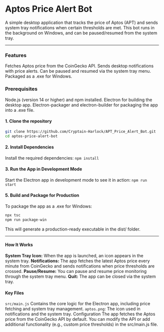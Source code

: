 # **Aptos Price Alert Bot**
A simple desktop application that tracks the price of Aptos (APT) and sends system tray notifications when certain thresholds are met. This bot runs in the background on Windows, and can be paused/resumed from the system tray.

------------

### Features
Fetches Aptos price from the CoinGecko API.
Sends desktop notifications with price alerts.
Can be paused and resumed via the system tray menu.
Packaged as a .exe for Windows.
### Prerequisites
Node.js (version 14 or higher) and npm installed.
Electron for building the desktop app.
Electron-packager and electron-builder for packaging the app into a .exe file.

#### 1. Clone the repository
```bash
git clone https://github.com/Cryptain-Harlock/APT_Price_Alert_Bot.git
cd aptos-price-alert-bot
```

#### 2. Install Dependencies
Install the required dependencies:
`npm install`

#### 3. Run the App in Development Mode
Start the Electron app in development mode to see it in action:
`npm run start`

#### 5. Build and Package for Production
To package the app as a .exe for Windows:
```bash
npx tsc
npm run package-win
```
This will generate a production-ready executable in the dist/ folder.

------------


#### How It Works
**System Tray Icon:** When the app is launched, an icon appears in the system tray.
**Notifications:** The app fetches the latest Aptos price every minute from CoinGecko and sends notifications when price thresholds are crossed.
**Pause/Resume:** You can pause and resume price monitoring through the system tray menu.
**Quit:** The app can be closed via the system tray.

#### Key Files
`src/main.js` Contains the core logic for the Electron app, including price fetching and system tray management.
`aptos.png`: The icon used in notifications and the system tray.
Configuration
The app fetches the Aptos price from the CoinGecko API by default. You can modify the API or add additional functionality (e.g., custom price thresholds) in the src/main.js file.
